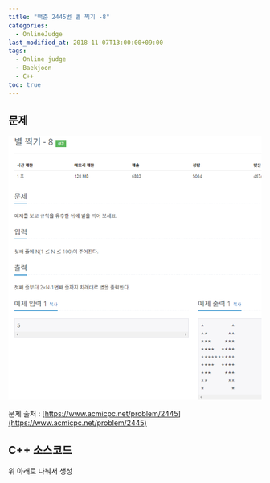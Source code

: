 ```yaml
---
title: "백준 2445번 별 찍기 -8"
categories: 
  - OnlineJudge
last_modified_at: 2018-11-07T13:00:00+09:00
tags: 
  - Online judge
  - Baekjoon
  - C++
toc: true
---
```


## 문제

![2445](https://github.com/lesslate/lesslate.github.io/blob/master/assets/img/OnlineJudge/2445.png?raw=true)

문제 출처 : [https://www.acmicpc.net/problem/2445](https://www.acmicpc.net/problem/2445)



## C++ 소스코드

<script src="https://gist.github.com/lesslate/6d011d61b2ab42d398d8e9b051db6cf6.js"></script>

위 아래로 나눠서 생성